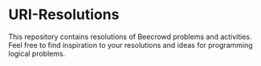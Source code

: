 # URI-Resolutions
This repository contains resolutions of Beecrowd problems and activities. Feel free to find inspiration to your resolutions and ideas for programming logical problems.
